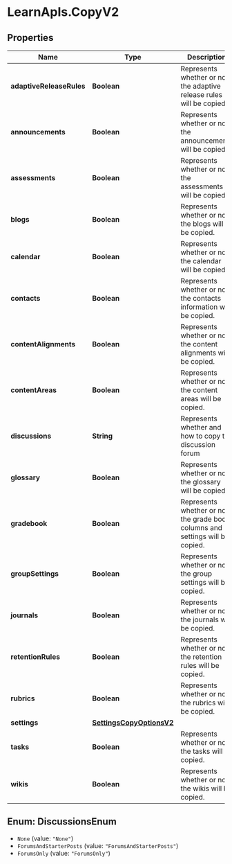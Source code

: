 # LearnApIs.CopyV2

## Properties
Name | Type | Description | Notes
------------ | ------------- | ------------- | -------------
**adaptiveReleaseRules** | **Boolean** | Represents whether or not the adaptive release rules will be copied. | [optional] 
**announcements** | **Boolean** | Represents whether or not the announcements will be copied. | [optional] 
**assessments** | **Boolean** | Represents whether or not the assessments will be copied. | [optional] 
**blogs** | **Boolean** | Represents whether or not the blogs will be copied. | [optional] 
**calendar** | **Boolean** | Represents whether or not the calendar will be copied. | [optional] 
**contacts** | **Boolean** | Represents whether or not the contacts information will be copied. | [optional] 
**contentAlignments** | **Boolean** | Represents whether or not the content alignments will be copied. | [optional] 
**contentAreas** | **Boolean** | Represents whether or not the content areas will be copied. | [optional] 
**discussions** | **String** | Represents whether and how to copy the discussion forum   | Type      | Description  | --------- | --------- | | None | Discussion board will not be copied | | ForumsAndStarterPosts | Discussion board with Formus and starter posts will be copied | | ForumsOnly | Discussion board with only forums will be copied |  | [optional] 
**glossary** | **Boolean** | Represents whether or not the glossary will be copied. | [optional] 
**gradebook** | **Boolean** | Represents whether or not the grade book, columns and settings will be copied. | [optional] 
**groupSettings** | **Boolean** | Represents whether or not the group settings will be copied. | [optional] 
**journals** | **Boolean** | Represents whether or not the journals will be copied. | [optional] 
**retentionRules** | **Boolean** | Represents whether or not the retention rules will be copied. | [optional] 
**rubrics** | **Boolean** | Represents whether or not the rubrics will be copied. | [optional] 
**settings** | [**SettingsCopyOptionsV2**](SettingsCopyOptionsV2.md) |  | [optional] 
**tasks** | **Boolean** | Represents whether or not the tasks will be copied. | [optional] 
**wikis** | **Boolean** | Represents whether or not the wikis will be copied. | [optional] 

<a name="DiscussionsEnum"></a>
## Enum: DiscussionsEnum

* `None` (value: `"None"`)
* `ForumsAndStarterPosts` (value: `"ForumsAndStarterPosts"`)
* `ForumsOnly` (value: `"ForumsOnly"`)

